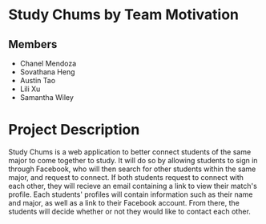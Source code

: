 # Study Chums by Team Motivation

## Members
* Chanel Mendoza
* Sovathana Heng
* Austin Tao
* Lili Xu
* Samantha Wiley

# Project Description
Study Chums is a web application to better connect students of the same major to come together to study. It will do so by allowing students to sign in through Facebook, who will then search for other students within the same major, and request to connect. If both students request to connect with each other, they will recieve an email containing a link to view their match's profile. Each students' profiles will contain information such as their name and major, as well as a link to their Facebook account. From there, the students will decide whether or not they would like to contact each other.
